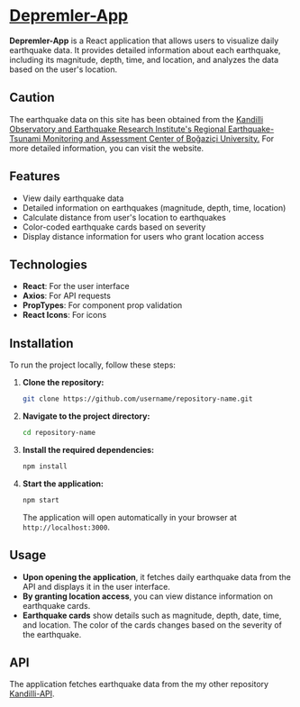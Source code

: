 # [Depremler-App](https://depremler-app.onrender.com)

**Depremler-App** is a React application that allows users to visualize daily earthquake data. It provides detailed information about each earthquake, including its magnitude, depth, time, and location, and analyzes the data based on the user's location.

## Caution
The earthquake data on this site has been obtained from the [Kandilli Observatory and Earthquake Research Institute's Regional Earthquake-Tsunami Monitoring and Assessment Center of Boğaziçi University.](http://www.koeri.boun.edu.tr/scripts/lst8.asp) For more detailed information, you can visit the website.

## Features

- View daily earthquake data
- Detailed information on earthquakes (magnitude, depth, time, location)
- Calculate distance from user's location to earthquakes
- Color-coded earthquake cards based on severity
- Display distance information for users who grant location access

## Technologies

- **React**: For the user interface
- **Axios**: For API requests
- **PropTypes**: For component prop validation
- **React Icons**: For icons

## Installation

To run the project locally, follow these steps:

1. **Clone the repository:**

    ```bash
    git clone https://github.com/username/repository-name.git
    ```

2. **Navigate to the project directory:**

    ```bash
    cd repository-name
    ```

3. **Install the required dependencies:**

    ```bash
    npm install
    ```

4. **Start the application:**

    ```bash
    npm start
    ```

    The application will open automatically in your browser at `http://localhost:3000`.

## Usage

- **Upon opening the application**, it fetches daily earthquake data from the API and displays it in the user interface.
- **By granting location access**, you can view distance information on earthquake cards.
- **Earthquake cards** show details such as magnitude, depth, date, time, and location. The color of the cards changes based on the severity of the earthquake.

## API

The application fetches earthquake data from the my other repository [Kandilli-API](https://github.com/kaddef/kandilli-api).
